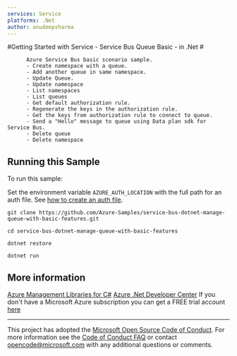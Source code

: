 ```yaml
---
services: Service
platforms: .Net
author: anudeepsharma
---
```


#Getting Started with Service - Service Bus Queue Basic - in .Net #

          Azure Service Bus basic scenario sample.
          - Create namespace with a queue.
          - Add another queue in same namespace.
          - Update Queue.
          - Update namespace
          - List namespaces
          - List queues
          - Get default authorization rule.
          - Regenerate the keys in the authorization rule.
          - Get the keys from authorization rule to connect to queue.
          - Send a "Hello" message to queue using Data plan sdk for Service Bus.
          - Delete queue
          - Delete namespace


## Running this Sample ##

To run this sample:

Set the environment variable `AZURE_AUTH_LOCATION` with the full path for an auth file. See [how to create an auth file](https://github.com/Azure/azure-sdk-for-net/blob/Fluent/AUTH.md).

    git clone https://github.com/Azure-Samples/service-bus-dotnet-manage-queue-with-basic-features.git

    cd service-bus-dotnet-manage-queue-with-basic-features

    dotnet restore

    dotnet run

## More information ##

[Azure Management Libraries for C#](https://github.com/Azure/azure-sdk-for-net/tree/Fluent)
[Azure .Net Developer Center](https://azure.microsoft.com/en-us/develop/net/)
If you don't have a Microsoft Azure subscription you can get a FREE trial account [here](http://go.microsoft.com/fwlink/?LinkId=330212)

---

This project has adopted the [Microsoft Open Source Code of Conduct](https://opensource.microsoft.com/codeofconduct/). For more information see the [Code of Conduct FAQ](https://opensource.microsoft.com/codeofconduct/faq/) or contact [opencode@microsoft.com](mailto:opencode@microsoft.com) with any additional questions or comments.